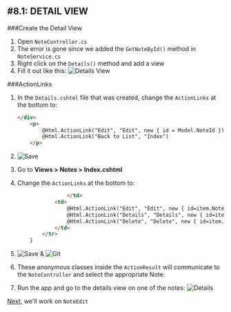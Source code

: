 #8.1: DETAIL VIEW
---
###Create the Detail View
1. Open `NoteController.cs`
2. The error is gone since we added the `GetNoteById()` method in `NoteService.cs`
3. Right click on the `Details()` method and add a view
4. Fill it out like this:
![Details View](/assets/8.1-A.png)

###ActionLinks
1. In the `Details.cshtml` file that was created, change the `ActionLinks` at the bottom to:

    ```html
    </div>
        <p>
            @Html.ActionLink("Edit", "Edit", new { id = Model.NoteId }) |
            @Html.ActionLink("Back to List", "Index")
        </p>
    ```
3. ![Save](/assets/font-awesome-save.png)
4. Go to **Views > Notes > Index.cshtml**
5. Change the `ActionLinks` at the bottom to:

    ```html
                    </td>
                <td>
                    @Html.ActionLink("Edit", "Edit", new { id=item.NoteId }) |
                    @Html.ActionLink("Details", "Details", new { id=item.NoteId }) |
                    @Html.ActionLink("Delete", "Delete", new { id=item.NoteId })
                </td>
            </tr>
        }
    ```
4. ![Save](/assets/font-awesome-save.png) & ![Git](/assets/devicons_github_badge.png)
5. These anonymous classes inside the `ActionResult` will communicate to the `NoteController` and select the appropriate Note.
6. Run the app and go to the details view on one of the notes:
![Details](/assets/8.1-B.png)

[Next,](/9-NoteEdit/9.0-NoteEdit.md) we'll work on `NoteEdit`